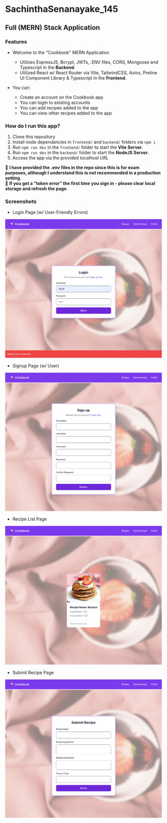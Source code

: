 # SachinthaSenanayake_145
## Full (MERN) Stack Application

### Features

- Welcome to the "Cookbook" MERN Application
    - Utilizes ExpressJS, Bcrypt, JWTs, .ENV files, CORS, Mongoose and Typescript in the **Backend**.
    - Utilized React w/ React Router via Vite, TailwindCSS, Axios, Preline UI Component Library & Typescript in the **Frontend**. 
    
- You can:
    - Create an account on the Cookbook app
    - You can login to existing accounts
    - You can add recipes added to the app
    - You can view other recipes added to the app

### How do I run this app?

1. Clone this repository
2. Install node dependancies in `frontend/` and `backend/` folders via `npm i`
3. Run `npm run dev` in the `frontend/` folder to start the **Vite Server**.
4. Run `npm run dev` in the `backend/` folder to start the **NodeJS Server**.
5. Access the app via the provided *localhost URL*

🚨 **I have provided the .env files in the repo since this is for exam purposes, although I understand this is not recommended in a production setting**.\
🚨 **If you get a "token error" the first time you sign in - please clear local storage and refresh the page**.

### Screenshots

- Login Page (w/ User-Friendly Errors)

![Login Page](loginWithError.png)

- Signup Page (w/ User)

![Signup Page](signup.png)

- Recipe List Page

![Recipe List Page](recipeList.png)

- Submit Recipe Page

![Submit Recipe Page](submitRecipe.png)
